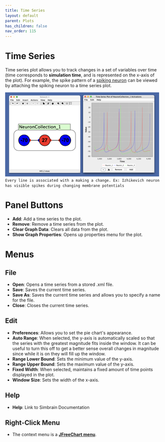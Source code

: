 ```yaml
---
title: Time Series
layout: default
parent: Plots
has_children: false
nav_order: 115
---
```


# Time Series

Time series plot allows you to track changes in a set of variables over time (time corresponds to **simulation time**, and is represented on the x-axis of the plot). For example, the spike pattern of a [spiking neuron](../network/spikingneurons.md) can be viewed by attaching the spiking neuron to a time series plot.

<img src="../../assets/images/timeSeries.png" style="width:500px;"/> <br />
`Every line is associated with a making a change. Ex: Izhikevich neuron has visible spikes during changing membrane potentials`

# Panel Buttons

- **Add**: Add a time series to the plot.
- **Remove**: Remove a time series from the plot.
- **Clear Graph Data**: Clears all data from the plot.
- **Show Graph Properties**: Opens up properties menu for the plot.

# Menus

## File

- **Open**: Opens a time series from a stored .xml file.
- **Save**: Saves the current time series.
- **Save As**: Saves the current time series and allows you to specify a name for the file.
- **Close**: Closes the current time series.

## Edit

- **Preferences**: Allows you to set the pie chart's appearance.
- **Auto Range**: When selected, the y-axis is automatically scaled so that the series with the greatest magnitude fits inside the window. It can be useful to turn this off to get a better sense overall changes in magnitude since while it is on they will fill up the window.
- **Range Lower Bound**: Sets the minimum value of the y-axis.
- **Range Upper Bound**: Sets the maximum value of the y-axis.
- **Fixed Width**: When selected, maintains a fixed amount of time points displayed in the plot.
- **Window Size**: Sets the width of the x-axis.

## Help

- **Help**: Link to Simbrain Documentation

## Right-Click Menu

- The context menu is a **[JFreeChart menu](./#jfreechart-right-click-menu)**.